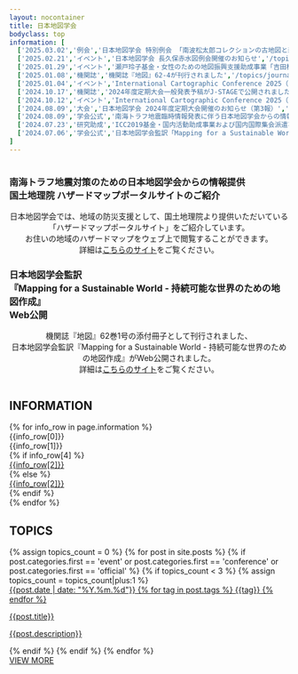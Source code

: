 ```yaml
---
layout: nocontainer
title: 日本地図学会
bodyclass: top
information: [
  ['2025.03.02','例会','日本地図学会 特別例会 「南波松太郎コレクションの古地図と新しい神戸の鳥観図の世界」開催のお知らせ','/topics/event/38',false],
  ['2025.02.21','イベント','日本地図学会 長久保赤水図例会開催のお知らせ','/topics/event/37',false],
  ['2025.01.29','イベント','瀬戸玲子基金・女性のための地図振興支援助成事業「吉田桃子個展《そうぞうする地図−IMAGE ATLAS》」開催のお知らせ','/topics/event/36',false],
  ['2025.01.08','機関誌','機関誌『地図』62-4が刊行されました','/topics/journal/624',false],
  ['2025.01.04','イベント','International Cartographic Conference 2025（ICC2025）発表投稿募集 締切「再延長」のお知らせ（論文1/20締切、アブストラクト1/27）','/topics/event/35',false],
  ['2024.10.17','機関誌','2024年度定期大会一般発表予稿がJ-STAGEで公開されました','/topics/journal/62S',false],
  ['2024.10.12','イベント','International Cartographic Conference 2025（ICC2025）バーバラ・ペチュニク子供地図展の作品募集','/topics/event/33',false],
  ['2024.08.09','大会','日本地図学会 2024年度定期大会開催のお知らせ（第3報）','/topics/conference/29',false],
  ['2024.08.09','学会公式','南海トラフ地震臨時情報発表に伴う日本地図学会からの情報提供：国土地理院 ハザードマップポータルサイトのご紹介','/topics/official/09',false],
  ['2024.07.23','研究助成','ICC2019基金・国内活動助成事業および国内国際集会派遣事業第2期募集のお知らせ','/topics/fund/03',false],
  ['2024.07.06','学会公式','日本地図学会監訳「Mapping for a Sustainable World －持続可能な世界のための地図作成－」Web公開のお知らせ','/topics/official/08',false],
]
---
```


<section>
  <div class="top--heading">
    <div class="bg-image">
      <picture>
        <source media="(max-width:767px)" srcset="{{ site.baseurl }}/assets/img/top/bg_heading_sp.jpg">
        <img src="{{ site.baseurl }}/assets/img/top/bg_heading_pc.jpg" alt="">
      </picture>
    </div>
    <div class="main-image">
      <div class="img-obj">
        <img src="{{ site.baseurl }}/assets/img/top/obj_heading.png" alt="">
      </div>
    </div>
    <a href="member.html" class="btn-regist">
      <picture>
        <source media="(max-width:767px)" srcset="{{ site.baseurl }}/assets/img/top/btn_regist_sp.png">
        <img src="{{ site.baseurl }}/assets/img/top/btn_regist_pc.png" alt="">
      </picture>
    </a>
  </div>
</section>

<!--
<section>
  <div class="top--tw-block">
    <div class="container">
      <div class="tw-block">
        <div class="tw--timeline">
        <div class="twitter-timeline twitter-timeline-rendered" style="display: flex; max-width: 100%; margin-top: 0px; margin-bottom: 0px;"><iframe id="twitter-widget-0" scrolling="no" frameborder="0" allowtransparency="true" allowfullscreen="true" class="" style="position: static; visibility: visible; width: 555px; height: 7206px; display: block; flex-grow: 1;" title="Twitter Timeline" src="https://syndication.twitter.com/srv/timeline-profile/screen-name/jcapr2?dnt=false&amp;embedId=twitter-widget-0&amp;frame=false&amp;hideBorder=false&amp;hideFooter=false&amp;hideHeader=false&amp;hideScrollBar=false&amp;lang=ja&amp;origin=https%3A%2F%2Fjcacj.org%2F&amp;sessionId=0ca176fa191da87a0bf56d7c443b30f81cecfee6&amp;showHeader=true&amp;showReplies=false&amp;transparent=false&amp;widgetsVersion=1c23387b1f70c%3A1664388199485"></iframe></div> <script async="" src="https://platform.twitter.com/widgets.js" charset="utf-8"></script>
        </div>
        <iframe id="twitter-widget-1" scrolling="no" frameborder="0" allowtransparency="true" allowfullscreen="true" class="twitter-hashtag-button twitter-hashtag-button-rendered twitter-tweet-button" style="position: static; visibility: visible; width: 225px; height: 28px;" title="Twitter Tweet Button" src="https://platform.twitter.com/widgets/tweet_button.7dae38096d06923d683a2a807172322a.ja.html#button_hashtag=%E6%97%A5%E6%9C%AC%E5%9C%B0%E5%9B%B3%E5%AD%A6%E4%BC%9A&amp;dnt=false&amp;id=twitter-widget-1&amp;lang=ja&amp;original_referer=https%3A%2F%2Fjcacj.org%2F&amp;size=l&amp;time=1666061598290&amp;type=hashtag" data-hashtag="日本地図学会"></iframe><script async="" src="https://platform.twitter.com/widgets.js" charset="utf-8"></script>
      </div>
    </div>
  </div>
</section>
-->

<!--
<section>
  <div class="top--section">
    <div class="container">
      <h2 class="top-h2">大会新着情報</h2>
      <h3 class="top-h3"><span>日本地図学会２０２２年度<br class="d-md-none">定期大会のご案内（第３報）</span></h3>
      <p class="top-heading-text">2022年度定期大会を下記の通り開催いたします。<br>会員の皆様には奮ってご参加いただきたく、ご協力をよろしくお願い申し上げます。<br>今年度の定期大会はリモートによる発表と都内で開催する地図・図書展を併用して実施します。</p>
      <div class="top-main-list">
        <div class="list-block">
          <div class="lb-title">日時</div>
          <div class="lb-value">2022年8月6日（土）9:00~17:00・7日（日）9:00~16:05</div>
        </div>
        <div class="list-block">
          <div class="lb-title">リモート発信会場</div>
          <div class="lb-value"><a href="https://www.aoyama.ac.jp/outline/campus/access.html#anchor_02" target="_blank">青山学院大学相模原キャンパス<span class="icon-ex"></span></a><br>〒252-5258 神奈川県相模原市中央区淵野辺５丁目１０−１</div>
        </div>
        <div class="list-block">
          <div class="lb-title">スケジュール</div>
          <div class="lb-value">研究発表（口頭発表は6日または7日）<br>特別セッション、シンポジウム、ワークショップ、フォーラム等（同上）<br>地図・図書等の展示（日本大学経済学部にて開催予定）<br>（都内に展示会場を設け、8月6日・7日、リアルな地図類の展示を<br>日本大学経済学部（水道橋駅下車3分）にて予定しています。Webでも公開予定です）</div>
        </div>
        <div class="list-block">
          <div class="lb-title">大会参加費</div>
          <div class="lb-value">普通会員等・特別会員団体構成員・学生会員　1,000円<br>非会員　2,000円</div>
        </div>
        <div class="list-block">
          <div class="lb-title">申し込み</div>
          <div class="lb-value">
            Peatixのサイトからのみの申し込みになります。
            <div class="banner">
              <a href="https://jcc2022.peatix.com/view" target="_blank">
                <img src="{{ site.baseurl }}/assets/img/top/banner_peatix.png" alt="" class="w-100">
              </a>
            </div>
            <ul class="cautions">
              <li>※ Peatixをご利用いただくためには、まずPeatixのアカウントを取得していただく必要があります。Peatixのアカウント取得から参加申込までの手順については <a href="{{'/archive/file/program/participation2022.pdf' | relative_url}}" class="link-pdf">こちら</a>にまとめてます。</li>
              <li>※ 日本地図学会の普通会員･特別会員団体構成員・学生会員の方は「地図学会会員」、それ以外の方<br>（いずれの会員でもない方）は「地図学会非会員」のチケットをお申し込みください。</li>
              <li>※ 参加申込は8月7日（日）までとなります。</li>
              <li>※ 参加者には事前に参加方法（ZoomミーティングのURL・パスワード等）をご連絡します。</li>
              <li>※ 当日までに「定期大会発表論文・資料集（PDF版）」を配布いたします。</li>
            </ul>
          </div>
        </div>
      </div>
    </div>
  </div>
</section>
-->
<!--
<section>
  <div class="top--section">
    <div class="container">
      <h3 class="top-h3"><span><a href="https://jcacj.org/topics/conference/24">日本地図学会<br class="d-md-none">2023年度定期大会</a></span></h3>
      <p class="top-heading-text"><span class="large">2023年度定期大会は終了いたしました。</span><br>Discordの「発表会場」チャンネルにて活発な議論にご参加頂いた皆様、ありがとうございました<br></p>
      <div class="button-discord">
        <a href="https://discord.gg/MEVck7H"><img src="{{ site.baseurl }}/assets/img/main/btn_discord.svg" class="w-100" alt=""></a>
      </div>
    </div>
  </div>
</section>
-->
<section>
  <div class="top--section">
    <div class="container">
      <h3 class="top-h3">南海トラフ地震対策のための日本地図学会からの情報提供<br>国土地理院 ハザードマップポータルサイトのご紹介</h3>
      <p class="top-heading-text" align="center">日本地図学会では、地域の防災支援として、国土地理院より提供いただいている「ハザードマップポータルサイト」をご紹介しています。<br>お住いの地域のハザードマップをウェブ上で閲覧することができます。<br>詳細は<a href="https://jcacj.org/topics/official/09" target="_blank">こちらのサイト</a>をご覧ください。</p>
    </div>
  </div>
</section>

<section>
  <div class="top--section">
    <div class="container">
      <h3 class="top-h3">日本地図学会監訳<br>『Mapping for a Sustainable World - 持続可能な世界のための地図作成』<br>Web公開</h3>
      <p class="top-heading-text" align="center">機関誌『地図』62巻1号の添付冊子として刊行されました、<br>日本地図学会監訳『Mapping for a Sustainable World - 持続可能な世界のための地図作成』がWeb公開されました。<br>詳細は<a href="https://jcacj.org/topics/official/08" target="_blank">こちらのサイト</a>をご覧ください。</p>
      <p class="top-heading-text" align="center"><img src="/assets/img/topics/MSW_small02.png" alt="" /></p>
    </div>
  </div>
</section>

<section>
  <div class="top--section">
    <div class="container">
      <h2 class="top-h2-en">INFORMATION</h2>
      <div class="info-scroll">
        <div class="info-list">
{% for info_row in page.information %}
          <div class="info-row">
            <div class="i-date">{{info_row[0]}}</div>
            <div class="i-tag"><span class="tag">{{info_row[1]}}</span></div>
  {% if info_row[4] %}
            <div class="i-title"><a href="{{info_row[3]}}" target="_blank">{{info_row[2]}}</a></div>
  {% else %}
            <div class="i-title"><a href="{{info_row[3] | relative_url}}">{{info_row[2]}}</a></div>
  {% endif %}
          </div>
{% endfor %}
        </div>
      </div>
    </div>
  </div>
</section>
<!--
<section>
  <div class="top--section note-section">
    <div class="container">
      <h2 class="top-h2">日本地図学会公式ブログ（note）</h2>
      <div id="top-note-list"></div>
      <div class="back-to-top">
        <a href="https://note.com/jcacj/" target="_blank">jcacj@note.com</a>
      </div>
    </div>
  </div>
</section>
-->
<section>
  <div class="top--section">
    <div class="container">
      <h2 class="top-h2-en">TOPICS</h2>
      <div class="topics-list">
{% assign topics_count = 0 %}
{% for post in site.posts %}
  {% if post.categories.first == 'event' or post.categories.first == 'conference' or post.categories.first == 'official' %}
  {% if topics_count < 3 %}
  {% assign topics_count = topics_count|plus:1 %}
        <a href="{{post.url | relative_url}}" class="topics">
          <div class="t-img"><img src="{{ site.baseurl }}{{post.thumbnail}}" alt="" class="w-100"></div>
          <div class="t-info">
            <span class="t-date">{{post.date | date: "%Y.%m.%d"}}</span>
            {% for tag in post.tags %}
            <span class="t-tag">{{tag}}</span>
            {% endfor %}
          </div>
          <div class="t-val">
            <p class="name">{{post.title}}</p>
            <p>{{post.description}}</p>
          </div>
        </a>
  {% endif %}
  {% endif %}
{% endfor %}
      </div>
      <div class="back-to-top">
        <a href="{{'/topics.html' | relative_url}}">VIEW MORE</a>
      </div>
    </div>
  </div>
</section>

